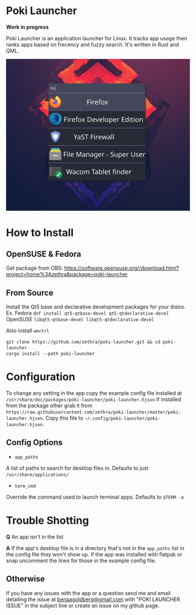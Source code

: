 # Poki Launcher

**Work in progress**

Poki Launcher is an application launcher for Linux.  It tracks app usage then ranks apps based on frecency and fuzzy search.
It's written in Rust and QML.

![Launcher Image](./media/launcher.png)

# How to Install

## OpenSUSE & Fedora

Get package from OBS: https://software.opensuse.org//download.html?project=home%3Azethra&package=poki-launcher


## From Source

Install the Qt5 base and declarative development packages for your distro.
Ex.
Fedora `dnf install qt5-qtbase-devel qt5-qtdeclarative-devel`
OpenSUSE `libqt5-qtbase-devel libqt5-qtdeclarative-devel`

Also install `wmctrl`

```
git clone https://github.com/zethra/poki-launcher.git && cd poki-launcher
cargo install --path poki-launcher
```

# Configuration

To change any setting in the app copy the example config file installed
at `/usr/share/doc/packages/poki-launcher/poki-launcher.hjson` if installed
from the package other grab it from `https://raw.githubusercontent.com/zethra/poki-launcher/master/poki-launcher.hjson`.
Copy this file to `~/.config/poki-launcher/poki-launcher.hjson`.

## Config Options

- `app_paths`

A list of paths to search for desktop files in.  Defaults to just `/usr/share/applications/`

- `term_cmd`

Override the command used to launch terminal apps.  Defaults to `$TERM -e`


# Trouble Shotting

**Q** An app isn't in the list

**A** If the app's desktop file is in a directory that's
not in the `app_paths` list in the config file they won't
show up.  If the app was installed with flatpak or snap
uncomment the lines for those in the example config file.

## Otherwise

If you have any issues with the app or a question send me and email
detailing the issue at [benaagoldberg@gmail.com](mailto:benaagoldberg@gmail.com) with "POKI LAUNCHER ISSUE"
in the subject line or create an issue on my github page.